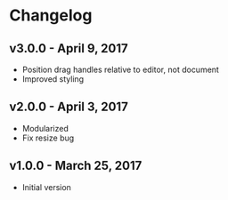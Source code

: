 # Changelog

## v3.0.0 - April 9, 2017

- Position drag handles relative to editor, not document
- Improved styling

## v2.0.0 - April 3, 2017

- Modularized
- Fix resize bug

## v1.0.0 - March 25, 2017

- Initial version